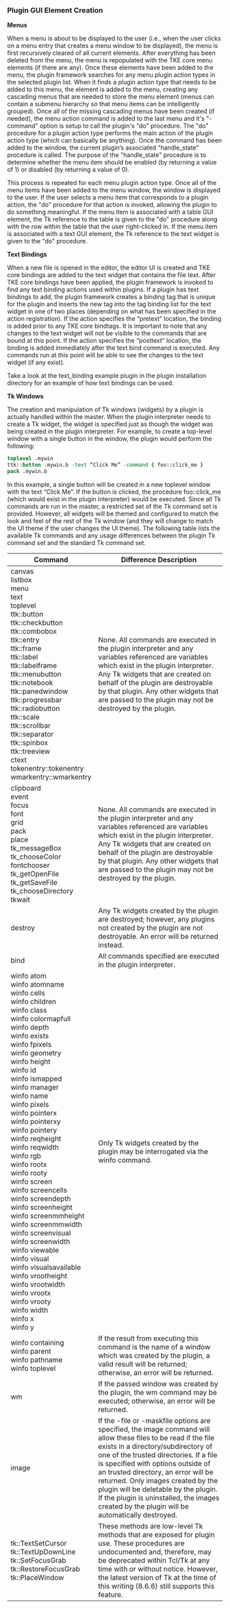 ### Plugin GUI Element Creation

**Menus**

When a menu is about to be displayed to the user (i.e., when the user clicks on a menu entry that creates a menu window to be displayed), the menu is first recursively cleared of all current elements.  After everything has been deleted from the menu, the menu is repopulated with the TKE core menu elements (if there are any).  Once these elements have been added to the menu, the plugin framework searches for any menu plugin action types in the selected plugin list.  When it finds a plugin action type that needs to be added to this menu, the element is added to the menu, creating any cascading menus that are needed to store the menu element (menus can contain a submenu hierarchy so that menu items can be intelligently grouped).  Once all of the missing cascading menus have been created (if needed), the menu action command is added to the last menu and it's "-command" option is setup to call the plugin's "do" procedure.  The "do" procedure for a plugin action type performs the main action of the plugin action type (which can basically be anything).  Once the command has been added to the window, the current plugin’s associated "handle\_state" procedure is called.  The purpose of the "handle\_state" procedure is to determine whether the menu item should be enabled (by returning a value of 1) or disabled (by returning a value of 0).

This process is repeated for each menu plugin action type.  Once all of the menu items have been added to the menu window, the window is displayed to the user.  If the user selects a menu item that corresponds to a plugin action, the "do" procedure for that action is invoked, allowing the plugin to do something meaningful.  If the menu item is associated with a table GUI element, the Tk reference to the table is given to the "do" procedure along with the row within the table that the user right-clicked in.  If the menu item is associated with a text GUI element, the Tk reference to the text widget is given to the "do" procedure.

**Text Bindings**

When a new file is opened in the editor, the editor UI is created and TKE core bindings are added to the text widget that contains the file text.  After TKE core bindings have been applied, the plugin framework is invoked to find any text binding actions used within plugins.  If a plugin has text bindings to add, the plugin framework creates a binding tag that is unique for the plugin and inserts the new tag into the tag binding list for the text widget in one of two places (depending on what has been specified in the action registration).  If the action specifies the “pretext” location, the binding is added prior to any TKE core bindtags.  It is important to note that any changes to the text widget will not be visible to the commands that are bound at this point.  If the action specifies the “posttext” location, the binding is added immediately after the text bind command is executed.  Any commands run at this point will be able to see the changes to the text widget (if any exist).

Take a look at the text\_binding example plugin in the plugin installation directory for an example of how text bindings can be used.

**Tk Windows**

The creation and manipulation of Tk windows (widgets) by a plugin is actually handled within the master.  When the plugin interpreter needs to create a Tk widget, the widget is specified just as though the widget was being created in the plugin interpreter.  For example, to create a top-level window with a single button in the window, the plugin would perform the following:

```Tcl
toplevel .mywin
ttk::button .mywin.b -text “Click Me” -command { foo::click_me }
pack .mywin.b
```

In this example, a single button will be created in a new toplevel window with the text “Click Me”.  If the button is clicked, the procedure foo\::click\_me (which would exist in the plugin interpreter) would be executed.  Since all Tk commands are run in the master, a restricted set of the Tk command set is provided.  However, all widgets will be themed and configured to match the look and feel of the rest of the Tk window (and they will change to match the UI theme if the user changes the UI theme).  The following table lists the available Tk commands and any usage differences between the plugin Tk command set and the standard Tk command set.

| Command | Difference Description |
| - | - |
| canvas<br>listbox<br>menu<br>text<br>toplevel<br>ttk::button<br>ttk::checkbutton<br>ttk::combobox<br>ttk::entry<br>ttk::frame<br>ttk::label<br>ttk::labelframe<br>ttk::menubutton<br>ttk::notebook<br>ttk::panedwindow<br>ttk::progressbar<br>ttk::radiobutton<br>ttk::scale<br>ttk::scrollbar<br>ttk::separator<br>ttk::spinbox<br>ttk::treeview<br>ctext<br>tokenentry::tokenentry<br>wmarkentry::wmarkentry | None.  All commands are executed in the plugin interpreter and any variables referenced are variables which exist in the plugin interpreter.  Any Tk widgets that are created on behalf of the plugin are destroyable by that plugin.  Any other widgets that are passed to the plugin may not be destroyed by the plugin. |
| clipboard<br>event<br>focus<br>font<br>grid<br>pack<br>place<br>tk\_messageBox<br>tk_chooseColor<br>fontchooser<br>tk_getOpenFile<br>tk_getSaveFile<br>tk_chooseDirectory<br>tkwait | None.  All commands are executed in the plugin interpreter and any variables referenced are variables which exist in the plugin interpreter.  Any Tk widgets that are created on behalf of the plugin are destroyable by that plugin.  Any other widgets that are passed to the plugin may not be destroyed by the plugin. |
| destroy | Any Tk widgets created by the plugin are destroyed; however, any plugins not created by the plugin are not destroyable.  An error will be returned instead. |
| bind | All commands specified are executed in the plugin interpreter. |
| winfo atom<br>winfo atomname<br>winfo cells<br>winfo children<br>winfo class<br>winfo colormapfull<br>winfo depth<br>winfo exists<br>winfo fpixels<br>winfo geometry<br>winfo height<br>winfo id<br>winfo ismapped<br>winfo manager<br>winfo name<br>winfo pixels<br>winfo pointerx<br>winfo pointerxy<br>winfo pointery<br>winfo reqheight<br>winfo reqwidth<br>winfo rgb<br>winfo rootx<br>winfo rooty<br>winfo screen<br>winfo screencells<br>winfo screendepth<br>winfo screenheight<br>winfo screenmmheight<br>winfo screenmmwidth<br>winfo screenvisual<br>winfo screenwidth<br>winfo viewable<br>winfo visual<br>winfo visualsavailable<br>winfo vrootheight<br>winfo vrootwidth<br>winfo vrootx<br>winfo vrooty<br>winfo width<br>winfo x<br>winfo y | Only Tk widgets created by the plugin may be interrogated via the winfo command. |
| winfo containing<br>winfo parent<br>winfo pathname<br>winfo toplevel | If the result from executing this command is the name of a window which was created by the plugin, a valid result will be returned; otherwise, an error will be returned. |
| wm | If the passed window was created by the plugin, the wm command may be executed; otherwise, an error will be returned. |
| image | If the -file or -maskfile options are specified, the image command will allow these files to be read if the file exists in a directory/subdirectory of one of the trusted directories.  If a file is specified with options outside of an trusted directory, an error will be returned.  Only images created by the plugin will be deletable by the plugin.  If the plugin is uninstalled, the images created by the plugin will be automatically destroyed. |
| tk::TextSetCursor<br>tk::TextUpDownLine<br>tk::SetFocusGrab<br>tk::RestoreFocusGrab<br>tk::PlaceWindow | These methods are low-level Tk methods that are exposed for plugin use. These procedures are undocumented and, therefore, may be deprecated within Tcl/Tk at any time with or without notice. However, the latest version of Tk at the time of this writing (8.6.6) still supports this feature. |